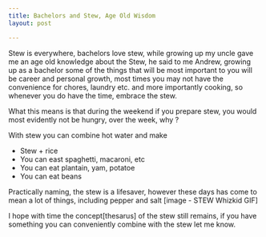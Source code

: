 ```yaml
---
title: Bachelors and Stew, Age Old Wisdom
layout: post

---
```




Stew is everywhere, bachelors love stew, while growing up my uncle gave me an age old knowledge about the Stew, he said to me 
Andrew, growing up as a bachelor some of the things that will be most important to  you will be career and personal growth, 
most times you may not have the convenience for chores, laundry etc. and more importantly cooking, so whenever you do have the time, embrace the stew.

What this means is that during the weekend if you prepare stew, you would most evidently not be hungry, over the week,  why ?

With stew you can combine hot water and make 

- Stew +  rice
- You can east spaghetti, macaroni, etc
- You can eat plantain, yam, potatoe
- You can eat beans

Practically naming, the stew is a lifesaver, however these days has come to mean a lot of things, including pepper and salt 
[image - STEW Whizkid GIF]

I hope with time the concept[thesarus] of the stew still remains, if you have something you can conveniently combine with the stew let me know.


